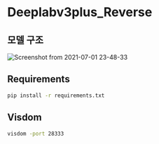 # Deeplabv3plus_Reverse

## 모델 구조

![Screenshot from 2021-07-01 23-48-33](https://user-images.githubusercontent.com/76798025/124144434-ed077200-dac6-11eb-97e4-b0c1aef2437d.png)

## Requirements
```bash
pip install -r requirements.txt
```

## Visdom

```bash
visdom -port 28333
```
